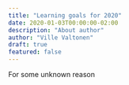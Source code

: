 ```yaml
---
title: "Learning goals for 2020"
date: 2020-01-03T00:00:00-02:00
description: "About author"
author: "Ville Valtonen"
draft: true
featured: false
---
```


For some unknown reason
